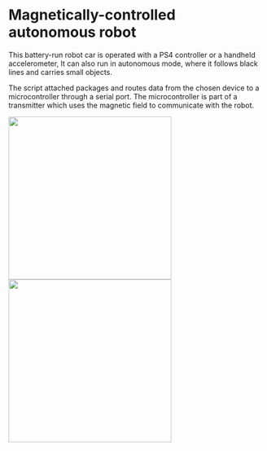 # Magnetically-controlled autonomous robot

This battery-run robot car is operated with a PS4 controller or a handheld accelerometer,
It can also run in autonomous mode, where it follows black lines and carries small objects.

The script attached packages and routes data from the chosen device to a microcontroller through a serial port.
The microcontroller is part of a transmitter which uses the magnetic field to communicate with the robot.


<img src="https://i.imgur.com/LRoTWQF.jpg" width="320"> 
<img src="https://i.imgur.com/bUQW2AY.jpg" width="320">
